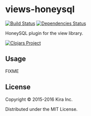 # views-honeysql
[![Build Status](https://travis-ci.org/kirasystems/views-honeysql.svg?branch=master)](https://travis-ci.org/kirasystems/views-honeysql)
[![Dependencies Status](https://jarkeeper.com/kirasystems/views-honeysql/status.svg)](https://jarkeeper.com/kirasystems/views-honeysql)

HoneySQL plugin for the view library.

[![Clojars Project](http://clojars.org/kirasystems/views-honeysql/latest-version.svg)](http://clojars.org/kirasystems/views-honeysql)

## Usage

FIXME

## License

Copyright © 2015-2016 Kira Inc.

Distributed under the MIT License.
